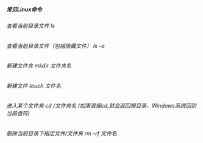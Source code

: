 ##### 常见Linux命令
###### 查看当前目录文件 ls
###### 查看当前目录文件（包括隐藏文件） ls -a
###### 新建文件夹  mkdir 文件夹名
###### 新建文件 touch 文件名
###### 进入某个文件夹  cd /文件夹名 (如果直接cd,就会返回根目录，Windows系统回到当前盘符)
###### 删除当前目录下指定文件/文件夹  rm -rf 文件名
